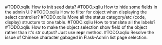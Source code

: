 #TODO.xqliu How to init seed data?
#TODO.xqliu How to hide some fields in the admin UI?
#TODO.xqliu How to filter for object when displaying the select controller?
#TODO.xqliu Move all the status category/etc (code, display) structure to one table.
#TODO.xqliu How to translate all the labels?
#TODO.xqliu How to make the object selection show field of the object rather than it's str output?
Just use __repr__ method.
#TODO.xqliu Resolve the issue of Chinese character gabaged in Flask-Admin list page selection.